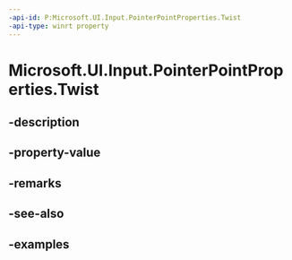 ```yaml
---
-api-id: P:Microsoft.UI.Input.PointerPointProperties.Twist
-api-type: winrt property
---
```


# Microsoft.UI.Input.PointerPointProperties.Twist

<!--
public float Twist { get; }
-->


## -description

## -property-value

## -remarks

## -see-also

## -examples


